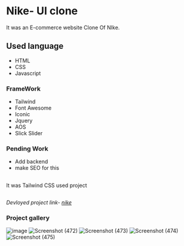 # Nike- UI clone
It was an E-commerce website Clone Of NIke. 
## Used language ##
- HTML 
- CSS
- Javascript
### FrameWork ###
- Tailwind
- Font Awesome
- Iconic
- Jquery
- AOS
- Slick Slider
### Pending Work ###
- Add backend 
- make SEO for this
## ##
 It was Tailwind CSS used project 
## ##
*Devloyed project link- [nike](https://Jagrati1213.github.io/nike-clone)*
### Project gallery ###

![image](https://user-images.githubusercontent.com/85276293/189605793-e34aeec2-708e-42bf-8b79-dd5f9dcd5fd0.png)
![Screenshot (472)](https://user-images.githubusercontent.com/85276293/194697383-2cd74bd3-a343-498b-b2b8-0f5535f6e6b7.png)
![Screenshot (473)](https://user-images.githubusercontent.com/85276293/194697350-ab8f7266-0736-46c0-94b5-e4021ba5f341.png)
![Screenshot (474)](https://user-images.githubusercontent.com/85276293/194697317-5727340f-ed1d-4e62-abc6-3337fd62875c.png)
![Screenshot (475)](https://user-images.githubusercontent.com/85276293/194697500-6567bd89-0f9c-4ecb-b716-34ee471da6ed.png)



